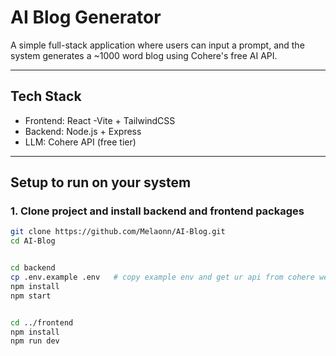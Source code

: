 # AI Blog Generator

A simple full-stack application where users can input a prompt, and the system generates a ~1000 word blog using Cohere's free AI API.

---

## Tech Stack
- Frontend: React -Vite + TailwindCSS
- Backend: Node.js + Express
- LLM: Cohere API (free tier)



---

## Setup to run on your system

### 1. Clone project and install backend and frontend packages
```bash
git clone https://github.com/Melaonn/AI-Blog.git
cd AI-Blog


cd backend
cp .env.example .env   # copy example env and get ur api from cohere website
npm install
npm start


cd ../frontend
npm install
npm run dev


